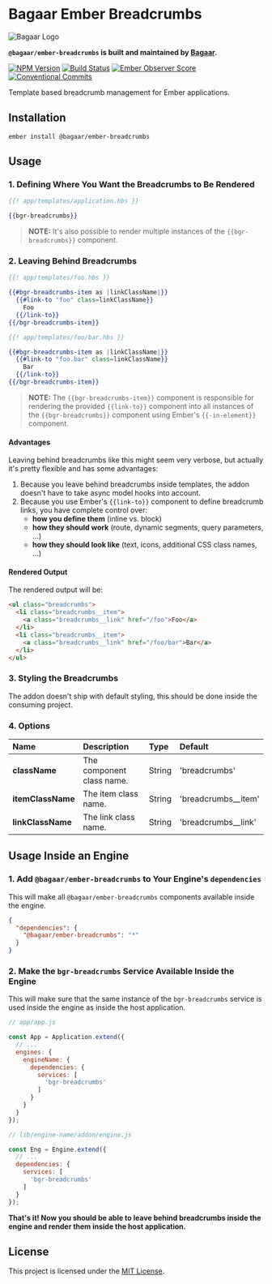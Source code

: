 # Bagaar Ember Breadcrumbs

![Bagaar Logo](https://bagaar.be/hubfs/logo-bagaar-black.svg)

**`@bagaar/ember-breadcrumbs` is built and maintained by [Bagaar](http://bagaar.be).**

[![NPM Version](https://badge.fury.io/js/%40bagaar%2Fember-breadcrumbs.svg)](https://badge.fury.io/js/%40bagaar%2Fember-breadcrumbs) [![Build Status](https://travis-ci.org/Bagaar/ember-breadcrumbs.svg?branch=master)](https://travis-ci.org/Bagaar/ember-breadcrumbs) [![Ember Observer Score](https://emberobserver.com/badges/-bagaar-ember-breadcrumbs.svg)](https://emberobserver.com/addons/@bagaar/ember-breadcrumbs) [![Conventional Commits](https://img.shields.io/badge/Conventional%20Commits-1.0.0-yellow.svg)](https://conventionalcommits.org)

Template based breadcrumb management for Ember applications.

## Installation

```shell
ember install @bagaar/ember-breadcrumbs
```

## Usage

### 1\. Defining Where You Want the Breadcrumbs to Be Rendered

```handlebars
{{! app/templates/application.hbs }}

{{bgr-breadcrumbs}}
```

> **NOTE:** It's also possible to render multiple instances of the `{{bgr-breadcrumbs}}` component.

### 2\. Leaving Behind Breadcrumbs

```handlebars
{{! app/templates/foo.hbs }}

{{#bgr-breadcrumbs-item as |linkClassName|}}
  {{#link-to "foo" class=linkClassName}}
    Foo
  {{/link-to}}
{{/bgr-breadcrumbs-item}}
```

```handlebars
{{! app/templates/foo/bar.hbs }}

{{#bgr-breadcrumbs-item as |linkClassName|}}
  {{#link-to "foo.bar" class=linkClassName}}
    Bar
  {{/link-to}}
{{/bgr-breadcrumbs-item}}
```

> **NOTE:** The `{{bgr-breadcrumbs-item}}` component is responsible for rendering the provided `{{link-to}}` component into all instances of the `{{bgr-breadcrumbs}}` component using Ember's `{{-in-element}}` component.

#### Advantages

Leaving behind breadcrumbs like this might seem very verbose, but actually it's pretty flexible and has some advantages:

1. Because you leave behind breadcrumbs inside templates, the addon doesn't have to take async model hooks into account.
2. Because you use Ember's `{{link-to}}` component to define breadcrumb links, you have complete control over:
   - **how you define them** (inline vs. block)
   - **how they should work** (route, dynamic segments, query parameters, ...)
   - **how they should look like** (text, icons, additional CSS class names, ...)

#### Rendered Output

The rendered output will be:

```html
<ul class="breadcrumbs">
  <li class="breadcrumbs__item">
    <a class="breadcrumbs__link" href="/foo">Foo</a>
  </li>
  <li class="breadcrumbs__item">
    <a class="breadcrumbs__link" href="/foo/bar">Bar</a>
  </li>
</ul>
```

### 3\. Styling the Breadcrumbs

The addon doesn't ship with default styling, this should be done inside the consuming project.

### 4\. Options

Name              | Description               | Type   | Default
:---------------- | :------------------------ | :----- | :------------------
**className**     | The component class name. | String | 'breadcrumbs'
**itemClassName** | The item class name.      | String | 'breadcrumbs__item'
**linkClassName** | The link class name.      | String | 'breadcrumbs__link'

## Usage Inside an Engine

### 1\. Add `@bagaar/ember-breadcrumbs` to Your Engine's `dependencies`

This will make all `@bagaar/ember-breadcrumbs` components available inside the engine.

```json
{
  "dependencies": {
    "@bagaar/ember-breadcrumbs": "*"
  }
}
```

### 2\. Make the `bgr-breadcrumbs` Service Available Inside the Engine

This will make sure that the same instance of the `bgr-breadcrumbs` service is used inside the engine as inside the host application.

```javascript
// app/app.js

const App = Application.extend({
  // ...
  engines: {
    engineName: {
      dependencies: {
        services: [
          'bgr-breadcrumbs'
        ]
      }
    }
  }
});
```

```javascript
// lib/engine-name/addon/engine.js

const Eng = Engine.extend({
  // ...
  dependencies: {
    services: [
      'bgr-breadcrumbs'
    ]
  }
});
```

**That's it! Now you should be able to leave behind breadcrumbs inside the engine and render them inside the host application.**

## License

This project is licensed under the [MIT License](./LICENSE.md).
